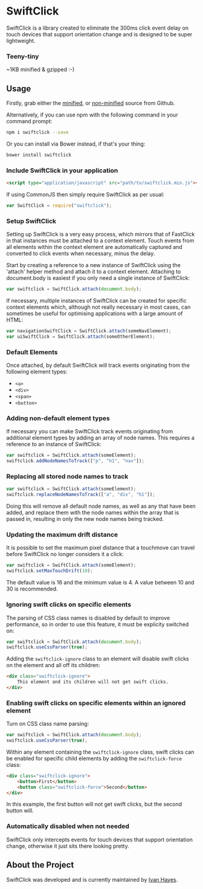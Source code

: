 # SwiftClick

SwiftClick is a library created to eliminate the 300ms click event delay on touch devices that support orientation change and is designed to be super lightweight.


### Teeny-tiny
~1KB minified & gzipped :-)


## Usage

Firstly, grab either the [minified](https://raw.githubusercontent.com/munkychop/swiftclick/master/js/dist/swiftclick.min.js), or [non-minified](https://raw.githubusercontent.com/munkychop/swiftclick/master/js/libs/swiftclick.js) source from Github.

Alternatively, if you can use npm with the following command in your command prompt:

```sh
npm i swiftclick --save
```

Or you can install via Bower instead, if that's your thing:

```sh
bower install swiftclick
```


### Include SwiftClick in your application
```html
<script type="application/javascript" src="path/to/swiftclick.min.js"></script>
```

If using CommonJS then simply require SwiftClick as per usual:

```javascript
var SwiftClick = require("swiftclick");
```


### Setup SwiftClick

Setting up SwiftClick is a very easy process, which mirrors that of FastClick in that instances must be attached to a context element. Touch events from all elements within the context element are automatically captured and converted to click events when necessary, minus the delay.

Start by creating a reference to a new instance of SwiftClick using the 'attach' helper method and attach it to a context element. Attaching to document.body is easiest if you only need a single instance of SwiftClick:

```js
var swiftclick = SwiftClick.attach(document.body);
```

If necessary, multiple instances of SwiftClick can be created for specific context elements which, although not really necessary in most cases, can sometimes be useful for optimising applications with a large amount of HTML:

```js
var navigationSwiftClick = SwiftClick.attach(someNavElement);
var uiSwiftClick = SwiftClick.attach(someOtherElement);
```


### Default Elements
Once attached, by default SwiftClick will track events originating from the following element types:

- `<a>`
- `<div>`
- `<span>`
- `<button>`


### Adding non-default element types
If necessary you can make SwiftClick track events originating from additional element types by adding an array of node names. This requires a reference to an instance of SwiftClick:

```js
var swiftclick = SwiftClick.attach(someElement);
swiftclick.addNodeNamesToTrack(["p", "h1", "nav"]);
```


### Replacing all stored node names to track

```js
var swiftclick = SwiftClick.attach(someElement);
swiftclick.replaceNodeNamesToTrack(["a", "div", "h1"]);
```

Doing this will remove all default node names, as well as any that have been added, and replace them with the node names within the array that is passed in, resulting in only the new node names being tracked.


### Updating the maximum drift distance
It is possible to set the maximum pixel distance that a touchmove can travel before SwiftClick no longer considers it a click:

```js
var swiftclick = SwiftClick.attach(someElement);
swiftclick.setMaxTouchDrift(10);
```

The default value is 16 and the minimum value is 4. A value between 10 and 30 is recommended.


### Ignoring swift clicks on specific elements

The parsing of CSS class names is disabled by default to improve performance, so in order to use this feature, it must be explicity switched on:

```js
var swiftclick = SwiftClick.attach(document.body);
swiftclick.useCssParser(true);
```

Adding the `swiftclick-ignore` class to an element will disable swift clicks on the element and all off its children:

```html
<div class="swiftclick-ignore">
    This element and its children will not get swift clicks.
</div>
```


### Enabling swift clicks on specific elements within an ignored element

Turn on CSS class name parsing:

```js
var swiftclick = SwiftClick.attach(document.body);
swiftclick.useCssParser(true);
```

Within any element containing the `swiftclick-ignore` class, swift clicks can be enabled for specific child elements by adding the `swiftclick-force` class:

```html
<div class="swiftclick-ignore">
    <button>First</button>
    <button class="swiftclick-force">Second</button>
</div>
```

In this example, the first button will not get swift clicks, but the second button will.


### Automatically disabled when not needed
SwiftClick only intercepts events for touch devices that support orientation change, otherwise it just sits there looking pretty.

## About the Project
SwiftClick was developed and is currently maintained by [Ivan Hayes](https://twitter.com/munkychop).
